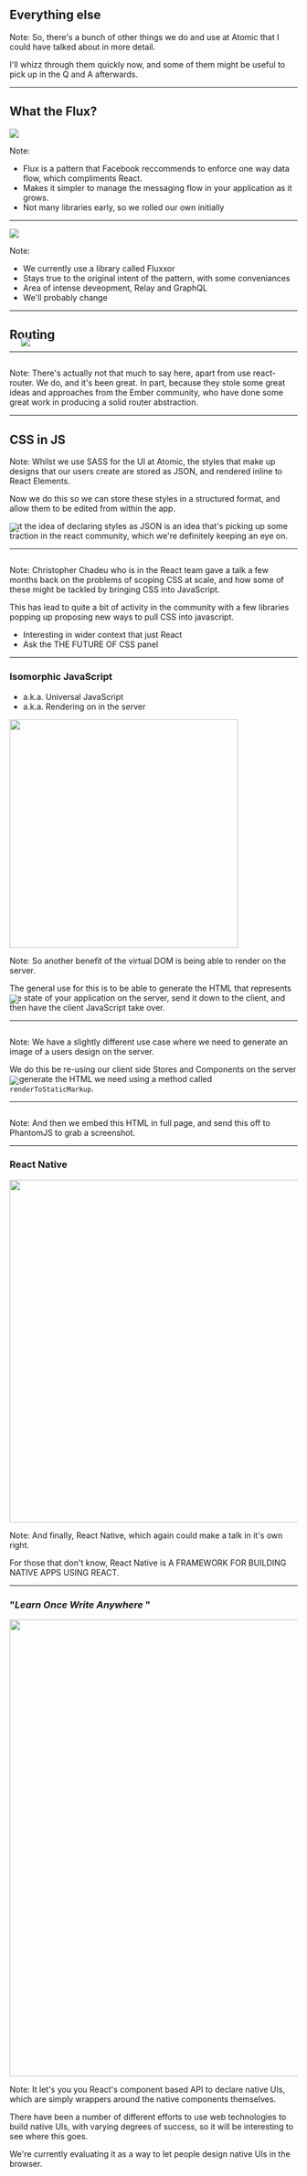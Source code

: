 ## Everything else


Note:
So, there's a bunch of other things we do and use at Atomic that I could have talked about in more detail. 

I'll whizz through them quickly now, and some of them might be useful to pick up in the Q and A afterwards.

---

## What the Flux?
<img src="../../images/flux.png" style="border: 0;" />

Note:
- Flux is a pattern that Facebook reccommends to enforce one way data flow, which compliments React.
- Makes it simpler to manage the messaging flow in your application as it grows.
- Not many libraries early, so we rolled our own initially

---

<img src="../../images/fluxxor.svg" style="border: 0;" />

Note:
- We currently use a library called Fluxxor
- Stays true to the original intent of the pattern, with some conveniances
- Area of intense deveopment, Relay and GraphQL
- We'll probably change

---


## Routing

---


<img src="../../images/router.png" style="margin-top: -60px; border: 0; padding: 20px;" />

Note:
There's actually not that much to say here, apart from use react-router. We do, and it's been great. In part, because they stole some great ideas and approaches from the Ember community, who have done some great work in producing a solid router abstraction.


---


## CSS in JS

Note:
Whilst we use SASS for the UI at Atomic, the styles that make up designs that our users create are stored as JSON, and rendered inline to React Elements.

Now we do this so we can store these styles in a structured format, and allow them to be edited from within the app.

But the idea of declaring styles as JSON is an idea that's picking up some traction in the react community, which we're definitely keeping an eye on.

---

<img src="../../images/css-in-js.png" style="margin-top: -60px; border: 0;" />

Note:
Christopher Chadeu who is in the React team gave a talk a few months back on the problems of scoping CSS at scale, and how some of these might be tackled by bringing CSS into JavaScript.

This has lead to quite a bit of activity in the community with a few libraries popping up proposing new ways to pull CSS into javascript.

- Interesting in wider context that just React
- Ask the THE FUTURE OF CSS panel 

---


### Isomorphic JavaScript
- a.k.a. Universal JavaScript
- a.k.a. Rendering on in the server

<img src="../../images/isomorphic.gif" width="400" style="border: 0;" />

Note:
So another benefit of the virtual DOM is being able to render on the server.

The general use for this is to be able to generate the HTML that represents the state of your application on the server, send it down to the client, and then have the client JavaScript take over.

---

<a href="subl://open?url=file:///Users/vim/code/sketches/wdcnz-2015-react-tips-and-tricks/code-samples/isomorphic.js"><img src="../../images/isomorphic-code.png" style="margin-top: -60px; border: 0;" /></a>


Note:
We have a slightly different use case where we need to generate an image of a users design on the server.

We do this be re-using our client side Stores and Components on the server to generate the HTML we need using a method called `renderToStaticMarkup`.

---

<a href="subl://open?url=file:///Users/vim/code/sketches/wdcnz-2015-react-tips-and-tricks/code-samples/isomorphic-2.js"><img src="../../images/isomorphic-code-2.png" style="margin-top: -60px; border: 0;" /></a>

Note:
And then we embed this HTML in full page, and send this off to PhantomJS to grab a screenshot.

---

### React Native
<img src="../../images/react-native.jpg" style="width: 600px; border: 0;" />

Note:
And finally, React Native, which again could make a talk in it's own right.

For those that don't know, React Native is A FRAMEWORK FOR BUILDING NATIVE APPS USING REACT.


---

### "_Learn Once Write Anywhere_ "
<img src="../../images/react-native-code.png" style="width: 800px; border: 0;" />

Note:
It let's you you React's component based API to declare native UIs, which are simply wrappers around the native components themselves.

There have been a number of different efforts to use web technologies to build native UIs, with varying degrees of success, so it will be interesting to see where this goes.

We're currently evaluating it as a way to let people design native UIs in the browser.


